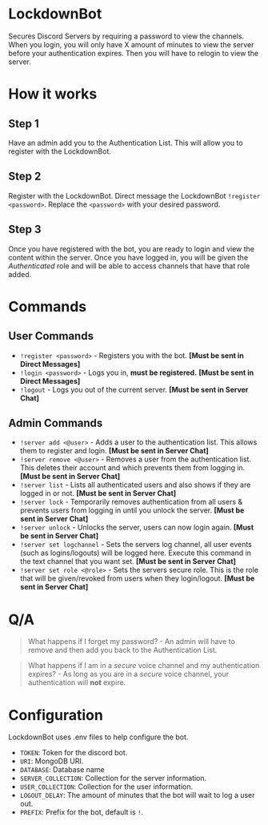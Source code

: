 # LockdownBot
Secures Discord Servers by requiring a password to view the channels. When you login, you will only have X amount of minutes to view the server before your authentication expires. Then you will have to relogin to view the server.

# How it works

## Step 1
Have an admin add you to the Authentication List. This will allow you to register with the LockdownBot.

## Step 2
Register with the LockdownBot. Direct message the LockdownBot ``!register <password>``. Replace the ``<password>`` with your desired password. 

## Step 3
Once you have registered with the bot, you are ready to login and view the content within the server. Once you have logged in, you will be given the *Authenticated* role and will be able to access channels that have that role added.

# Commands

## User Commands
 - ``!register <password>`` - Registers you with the bot. **[Must be sent in Direct Messages]**
 - ``!login <password>`` - Logs you in, **must be registered.** **[Must be sent in Direct Messages]**
 - ``!logout`` - Logs you out of the current server. **[Must be sent in Server Chat]**

## Admin Commands
 - ``!server add <@user>`` - Adds a user to the authentication list. This allows them to register and login. **[Must be sent in Server Chat]**
 - ``!server remove <@user>`` - Removes a user from the authentication list. This deletes their account and which prevents them from logging in. **[Must be sent in Server Chat]**
 - ``!server list`` - Lists all authenticated users and also shows if they are logged in or not. **[Must be sent in Server Chat]**
 - ``!server lock`` - Temporarily removes authentication from all users & prevents users from logging in until you unlock the server. **[Must be sent in Server Chat]**
 - ``!server unlock`` - Unlocks the server, users can now login again. **[Must be sent in Server Chat]**
 - ``!server set logchannel`` - Sets the servers log channel, all user events (such as logins/logouts) will be logged here. Execute this command in the text channel that you want set. **[Must be sent in Server Chat]**
 - ``!server set role <@role>`` - Sets the servers secure role. This is the role that will be given/revoked from users when they login/logout. **[Must be sent in Server Chat]**

# Q/A

> What happens if I forget my password? - An admin will have to remove and then add you back to the Authentication List.

> What happens if I am in a *secure* voice channel and my authentication expires? - As long as you are in a *secure* voice channel, your authentication will **not** expire. 

# Configuration

LockdownBot uses .env files to help configure the bot.
 - ``TOKEN``: Token for the discord bot.
 - ``URI``: MongoDB URI.
 - ``DATABASE``: Database name
 - ``SERVER_COLLECTION``: Collection for the server information.
 - ``USER_COLLECTION``: Collection for the user information.
 - ``LOGOUT_DELAY``: The amount of minutes that the bot will wait to log a user out.
 - ``PREFIX``: Prefix for the bot, default is ``!``.
